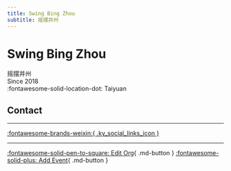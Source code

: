 ```yaml
---
title: Swing Bing Zhou
subtitle: 摇摆并州
---
```


# Swing Bing Zhou

摇摆并州  
Since 2018  
:fontawesome-solid-location-dot: Taiyuan  


## Contact


---

 [:fontawesome-brands-weixin:{ .ky_social_links_icon }](# "摇摆并州")

---

[:fontawesome-solid-pen-to-square: Edit Org](https://github.com/swingdance/orgs/issues/new?assignees=&labels=update+org&projects=&template=03-update_entity.yml&title=Update%20Org%3A%20zh_CN%20%E2%80%A2%20Swing%20Bing%20Zhou&region=zh_CN&id=swing-bing-zhou&name=Swing%20Bing%20Zhou){ .md-button } [:fontawesome-solid-plus: Add Event](https://github.com/swingdance/events/issues/new?assignees=&labels=add+event&projects=&template=02-add_entity.yml&title=Add%20Event%3A%20zh_CN%20%E2%80%A2%20%3CName%3E&region=zh_CN&province=Shanxi&city=Taiyuan&org_id=swing-bing-zhou){ .md-button }
